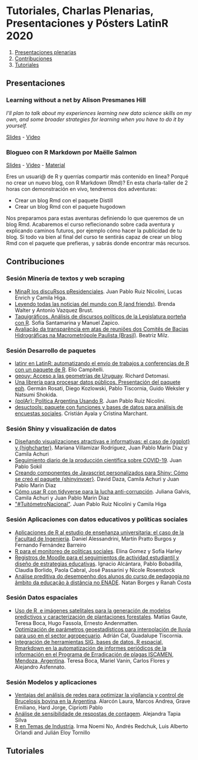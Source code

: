 # Tutoriales, Charlas Plenarias, Presentaciones y Pósters LatinR 2020

1. [Presentaciones plenarias](#Presentaciones)
2. [Contribuciones](#Contribuciones)
3. [Tutoriales](#Tutoriales)

## Presentaciones

### Learning without a net by Alison Presmanes Hill

_I'll plan to talk about my experiences learning new data science skills on my own, and some broader strategies for learning when you have to do it by yourself._

[Slides](https://alison.netlify.app/latinr-learn/#1) - [Video]()

### Blogueo con R Markdown por Maëlle Salmon


[Slides](https://bloguearrr.netlify.app/intro/slides/#/) - [Video](https://youtu.be/UYvSv8StDa8?t=800) - [Material](https://bloguearrr.netlify.app/intro/starters/)

Eres un usuari@ de R y querrías compartir más contenido en linea? Porqué no crear un nuevo blog, con R Markdown (Rmd)? En esta charla-taller de 2 horas con demonstración en vivo, tendremos dos adventuras:

   * Crear un blog Rmd con el paquete Distill
   * Crear un blog Rmd con el paquete hugodown

Nos preparamos para estas aventuras definiendo lo que queremos de un blog Rmd. Acabaremos el curso reflecionando sobre cada aventura y explicando caminos futuros, por ejemplo cómo hacer la publicidad de tu blog. Si todo va bien al final del curso te sentirás capaz de crear un blog Rmd con el paquete que prefieras, y sabrás donde encontrar más recursos.


## Contribuciones

### Sesión Minería de textos y web scraping

* [MinaR los discuRsos pResidenciales](https://github.com/LatinR/presentaciones-LatinR2020/blob/main/trabajos/LatinR2020_envio_13.pdf).	Juan Pablo Ruiz Nicolini, Lucas Enrich y Camila Higa.
* [Leyendo todas las noticias del mundo con R (and friends)](https://github.com/LatinR/presentaciones-LatinR2020/blob/main/trabajos/LatinR2020_envio_19.pdf).	Brenda Walter y Antonio Vazquez Brust. 
* [Taquigráficos. Análisis de discursos políticos de la Legislatura porteña con R](https://github.com/LatinR/presentaciones-LatinR2020/blob/main/trabajos/LatinR2020_envio_29.pdf).	Sofía Santamarina y Manuel Zapico.
* [Avaliação da transparência em atas de reuniões dos Comitês de Bacias Hidrográficas na Macrometrópole Paulista (Brasil)](https://github.com/LatinR/presentaciones-LatinR2020/blob/main/trabajos/LatinR2020_envio_16.pdf).	Beatriz Milz.

### Sesión Desarrollo de paquetes

* [latinr en LatinR: automatizando el envío de trabajos a conferencias de R con un paquete de R](https://github.com/LatinR/presentaciones-LatinR2020/blob/main/trabajos/LatinR2020_envio_52.pdf).	Elio Campitelli.
* [geouy: Acceso a las geometrías de Uruguay](https://github.com/LatinR/presentaciones-LatinR2020/blob/main/trabajos/LatinR2020_envio_7.pdf).	Richard Detomasi.
* [Una librería para procesar datos públicos. Presentación del paquete eph](https://github.com/LatinR/presentaciones-LatinR2020/blob/main/trabajos/LatinR2020_envio_53.pdf).	Germán Rosati, Diego Kozlowski, Pablo Tiscornia, Guido Weksler y Natsumi Shokida.
* [{polAr}: Política Argentina Usando R](https://github.com/LatinR/presentaciones-LatinR2020/blob/main/trabajos/LatinR2020_envio_34.pdf). Juan Pablo Ruiz Nicolini.
* [desuctools: paquete con funciones y bases de datos para análisis de encuestas sociales](https://github.com/LatinR/presentaciones-LatinR2020/blob/main/trabajos/LatinR2020_envio_39.pdf).	Cristián Ayala y Cristina Marchant.

### Sesión Shiny y visualización de datos

* [Diseñando visualizaciones atractivas e informativas: el caso de {ggplot} y {highcharter}](https://github.com/LatinR/presentaciones-LatinR2020/blob/main/trabajos/LatinR2020_envio_32.pdf).	Mariana Villamizar Rodríguez, Juan Pablo Marín Díaz y Camila Achuri
* [Seguimiento diario de la producción científica sobre COVID-19](https://github.com/LatinR/presentaciones-LatinR2020/blob/main/trabajos/LatinR2020_envio_30.pdf).	Juan Pablo Sokil
* [Creando componentes de Javascript personalizados para Shiny: Cómo se creó el paquete {shinyinvoer}](https://github.com/LatinR/presentaciones-LatinR2020/blob/main/trabajos/LatinR2020_envio_33.pdf).	David Daza, Camila Achuri y Juan Pablo Marin Diaz
* [Cómo usar R con tidyverse para la lucha anti-corrupción](https://github.com/LatinR/presentaciones-LatinR2020/blob/main/trabajos/LatinR2020_envio_36.pdf).	Juliana Galvis, Camila Achuri y Juan Pablo Marin Diaz
* ["#TuitómetroNacional"](https://github.com/LatinR/presentaciones-LatinR2020/blob/main/trabajos/LatinR2020_envio_12.pdf).	Juan Pablo Ruiz Nicolini y Camila Higa

### Sesión Aplicaciones con datos educativos y políticas sociales

* [Aplicaciones de R al estudio de enseñanza universitaria: el caso de la Facultad de Ingeniería](https://github.com/LatinR/presentaciones-LatinR2020/blob/main/trabajos/LatinR2020_envio_17.pdf).	Daniel Alessandrini, Martín Pratto Burgos y Fernando Fernández Barreiro
* [R para el monitoreo de políticas sociales](https://github.com/LatinR/presentaciones-LatinR2020/blob/main/trabajos/LatinR2020_envio_28.pdf).	Elina Gomez y Sofía Harley
* [Registros de Moodle para el seguimientos de actividad estudiantil y diseño de estrategias educativas](https://github.com/LatinR/presentaciones-LatinR2020/blob/main/trabajos/LatinR2020_envio_40.pdf).	Ignacio Alcántara, Pablo Bobadilla, Claudia Borlido, Paola Cabral, José Passarini y Nicole Rosenstock
* [Análise preditiva do desempenho dos alunos do curso de pedagogia no âmbito da educação à distância no ENADE](https://github.com/LatinR/presentaciones-LatinR2020/blob/main/trabajos/LatinR2020_envio_42.pdf).	Natan Borges y Ranah Costa

### Sesión Datos espaciales

* [Uso de R  e imágenes satelitales para la generación de modelos predictivos y caracterización de plantaciones forestales](https://github.com/LatinR/presentaciones-LatinR2020/blob/main/trabajos/LatinR2020_envio_38.pdf).	Matías Gaute, Teresa Boca, Hugo Fassola, Ernesto Andenmatten.
* [Optimización de parámetros geoestadísticos para interpolación de lluvia para uso en el sector agropecuario](https://github.com/LatinR/presentaciones-LatinR2020/blob/main/trabajos/LatinR2020_envio_50.pdf).	Adrián Cal, Guadalupe Tiscornia.
* [Integración de herramientas SIG, bases de datos, R espacial, Rmarkdown en la automatización de informes periódicos de la información en el Programa de Erradicación de plagas ISCAMEN, Mendoza, Argentina](https://github.com/LatinR/presentaciones-LatinR2020/blob/main/trabajos/LatinR2020_envio_44.pdf).	Teresa Boca, Mariel Vanin, Carlos Flores y Alejandro Asfennato.

### Sesión Modelos y aplicaciones

* [Ventajas del análisis de redes para optimizar la vigilancia y control de Brucelosis bovina en la Argentina](https://github.com/LatinR/presentaciones-LatinR2020/blob/main/trabajos/LatinR2020_envio_26.pdf).	Alarcón Laura, Marcos Andrea, Grave Emiliano, Hard Jorge, Cipriotti Pablo
* [Análise de sensibilidade de respostas de contagem](https://github.com/LatinR/presentaciones-LatinR2020/blob/main/trabajos/LatinR2020_envio_43.pdf).	Alejandra Tapia Silva
* [R en Temas de Industria](https://github.com/LatinR/presentaciones-LatinR2020/blob/main/trabajos/LatinR2020_envio_14.pdf).	Irma Noemi No, Andrés Redchuk, Luis Alberto Orlandi and Julián Eloy Tornillo


## Tutoriales

